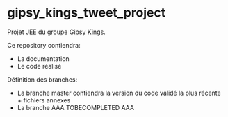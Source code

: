 # gipsy_kings_tweet_project
Projet JEE du groupe Gipsy Kings.

Ce repository contiendra:
- La documentation
- Le code réalisé

Définition des branches:
- La branche master contiendra la version du code validé la plus récente + fichiers annexes
- La branche AAA TOBECOMPLETED AAA
